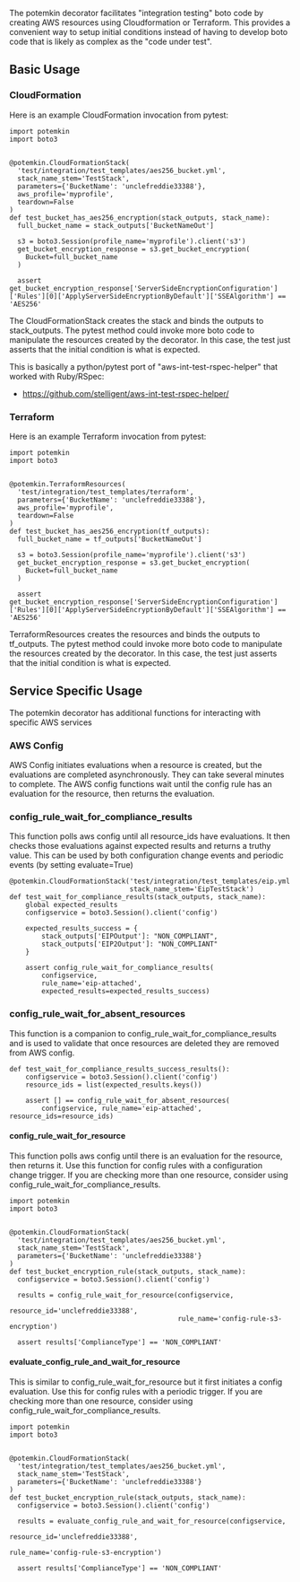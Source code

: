 The potemkin decorator facilitates "integration testing" boto code by creating AWS resources 
using Cloudformation or Terraform. This provides a convenient way to setup initial conditions
instead of having to develop boto code that is likely as complex as the "code under test".

## Basic Usage

### CloudFormation

Here is an example CloudFormation invocation from pytest:
```
import potemkin
import boto3


@potemkin.CloudFormationStack(
  'test/integration/test_templates/aes256_bucket.yml',
  stack_name_stem='TestStack',
  parameters={'BucketName': 'unclefreddie33388'},
  aws_profile='myprofile',
  teardown=False
)
def test_bucket_has_aes256_encryption(stack_outputs, stack_name):
  full_bucket_name = stack_outputs['BucketNameOut']

  s3 = boto3.Session(profile_name='myprofile').client('s3')
  get_bucket_encryption_response = s3.get_bucket_encryption(
    Bucket=full_bucket_name
  )

  assert get_bucket_encryption_response['ServerSideEncryptionConfiguration']['Rules'][0]['ApplyServerSideEncryptionByDefault']['SSEAlgorithm'] == 'AES256'
``` 

The CloudFormationStack creates the stack and binds the outputs to stack_outputs.  The pytest method
could invoke more boto code to manipulate the resources created by the decorator.  In this case,
the test just asserts that the initial condition is what is expected.

This is basically a python/pytest port of "aws-int-test-rspec-helper" that worked with Ruby/RSpec:
* https://github.com/stelligent/aws-int-test-rspec-helper/

### Terraform
Here is an example Terraform invocation from pytest:
```
import potemkin
import boto3


@potemkin.TerraformResources(
  'test/integration/test_templates/terraform',
  parameters={'BucketName': 'unclefreddie33388'},
  aws_profile='myprofile',
  teardown=False
)
def test_bucket_has_aes256_encryption(tf_outputs):
  full_bucket_name = tf_outputs['BucketNameOut']

  s3 = boto3.Session(profile_name='myprofile').client('s3')
  get_bucket_encryption_response = s3.get_bucket_encryption(
    Bucket=full_bucket_name
  )

  assert get_bucket_encryption_response['ServerSideEncryptionConfiguration']['Rules'][0]['ApplyServerSideEncryptionByDefault']['SSEAlgorithm'] == 'AES256'
``` 

TerraformResources creates the resources and binds the outputs to tf_outputs.  The pytest method
could invoke more boto code to manipulate the resources created by the decorator.  In this case,
the test just asserts that the initial condition is what is expected.


## Service Specific Usage

The potemkin decorator has additional functions for interacting with specific AWS services 

### AWS Config
AWS Config initiates evaluations when a resource is created, but the evaluations are completed
asynchronously. They can take several minutes to complete. The AWS config functions wait until 
the config rule has an evaluation for the resource, then returns the evaluation.

### config_rule_wait_for_compliance_results
This function polls aws config until all resource_ids have evaluations. It then checks those evaluations
against expected results and returns a truthy value. This can be used by both configuration
change events and periodic events (by setting evaluate=True)


```
@potemkin.CloudFormationStack('test/integration/test_templates/eip.yml',
                              stack_name_stem='EipTestStack')
def test_wait_for_compliance_results(stack_outputs, stack_name):
    global expected_results
    configservice = boto3.Session().client('config')

    expected_results_success = {
        stack_outputs['EIPOutput']: "NON_COMPLIANT",
        stack_outputs['EIP2Output']: "NON_COMPLIANT"
    }

    assert config_rule_wait_for_compliance_results(
        configservice,
        rule_name='eip-attached',
        expected_results=expected_results_success)
```

### config_rule_wait_for_absent_resources
This function is a companion to config_rule_wait_for_compliance_results and is used to validate that
once resources are deleted they are removed from AWS config. 

```
def test_wait_for_compliance_results_success_results():
    configservice = boto3.Session().client('config')
    resource_ids = list(expected_results.keys())

    assert [] == config_rule_wait_for_absent_resources(
        configservice, rule_name='eip-attached', resource_ids=resource_ids)
```

#### config_rule_wait_for_resource
This function polls aws config until there is an evaluation for the resource, then returns it. Use this 
function for config rules with a configuration change trigger. If you are checking more than one 
resource, consider using config_rule_wait_for_compliance_results.

```
import potemkin
import boto3


@potemkin.CloudFormationStack(
  'test/integration/test_templates/aes256_bucket.yml',
  stack_name_stem='TestStack',
  parameters={'BucketName': 'unclefreddie33388'}
)
def test_bucket_encryption_rule(stack_outputs, stack_name):
  configservice = boto3.Session().client('config')

  results = config_rule_wait_for_resource(configservice, 
                                          resource_id='unclefreddie33388', 
                                          rule_name='config-rule-s3-encryption')
  
  assert results['ComplianceType'] == 'NON_COMPLIANT'
``` 


#### evaluate_config_rule_and_wait_for_resource
This is similar to config_rule_wait_for_resource but it first initiates a config evaluation. Use this 
for config rules with a periodic trigger. If you are checking more than one 
resource, consider using config_rule_wait_for_compliance_results.

```
import potemkin
import boto3


@potemkin.CloudFormationStack(
  'test/integration/test_templates/aes256_bucket.yml',
  stack_name_stem='TestStack',
  parameters={'BucketName': 'unclefreddie33388'}
)
def test_bucket_encryption_rule(stack_outputs, stack_name):
  configservice = boto3.Session().client('config')

  results = evaluate_config_rule_and_wait_for_resource(configservice, 
                                                      resource_id='unclefreddie33388', 
                                                      rule_name='config-rule-s3-encryption')
  
  assert results['ComplianceType'] == 'NON_COMPLIANT'
``` 